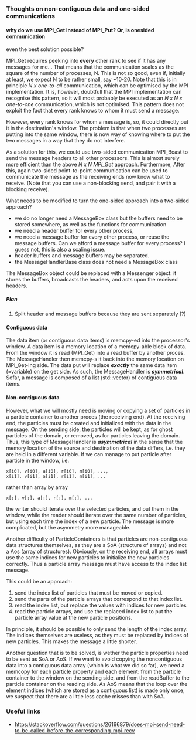 ### Thoughts on non-contiguous data and one-sided communications

#### why do we use MPI_Get instead of MPI_Put? Or, is onesided communication 
even the best solution possible?

MPI_Get requires peeking into **every** other rank to see if it has any messages 
for me... That means that the communication scales as the square of the number of 
processes, N. This is not so good, even if, initially at least, we expect N to be 
rather small, say ~10-20. Note that this is in principle *N x one-to-all* 
communication, which can be optimised by the MPI implementation. It is, however,
doubtfull that the MPI implementation can recognise this pattern, so it will 
most probably be executed as an *N x N x one-to-one* communication, which is not
optimised. This pattern does not exploit the fact that every rank knows to whom 
it must send a message. 

However, every rank knows for whom a message is, so, it could directly put it in the 
destination's window. The problem is that when two processes are putting into the 
same window, there is now way of knowing where to put the two messages in a way that 
they do not interfere.

As a solution for this, we could use two-sided communication MPI_Bcast to send the 
message headers to all other processors. This is almost surely more efficient than
the above *N x N MPI_Get* approach. Furthermore, After this, again two-sided 
point-to-point communication can be used to communicate the message as the receiving 
ends now know what to receive. (Note that you can use a non-blocking send, and pair 
it with a blocking receive). 

What needs to be modified to turn the one-sided approach into a two-sided approach?

- we do no longer need a MessageBox class but the buffers need to be stored 
  somewhere, as well as the functions for communication 
- we need a header buffer for every other process, 
- we need a message buffer for every other process, or reuse the message buffers.
  Can we afford a message buffer for every process? I guess not, this is also a 
  scaling issue.
- header buffers and message buffers may be separated.
- the MessageHandlerBase class does not need a MessageBox class

The MessageBox object could be replaced with a Messenger object: it stores the 
buffers, broadcasts the headers, and acts upon the received headers.

##### Plan

1. Split header and message buffers because they are sent separately (?)

#### Contiguous data

The data item (or contiguous data items) is memcpy-ed into the processor's window.
A data item is a memory location of a memcpy-able block of data. 
From the window it is read (MPI_Get) into a read buffer by another proces. 
The MessageHandler then memcpy-s it back into the memory location on MPI_Get-ing 
side. The data put will replace ***exactly*** the same data item (=variable) on the 
get side. As such, the MessageHandler is ***symmetrical***. Sofar, a message is composed 
of a list (std::vector) of contiguous data items. 

#### Non-contiguous data

However, what we will mostly need is moving or copying a set of particles in a 
particle container to another proces (the receiving end). At the receiving end, 
the particles must be created and initialized with the data in the message. On the
sending side, the particles will be kept, as for ghost particles of the domain, or
removed, as for particles leaving the domain. Thus, this type of MessageHandler is 
***asymmetrical*** in the sense that the memory location of the source and 
destination of the data differs, i.e. they are held in a different variable.
If we can manage to put particle after particle in the window, i.e. 

    x[i0], v[i0], a[i0], r[i0], m[i0], ...,
    x[i1], v[i1], a[i1], r[i1], m[i1], ...

rather than array by array

    x[:], v[:], a[:], r[:], m[:], ... 

the writer should iterate over the selected particles, and put them in the window,
while the reader should iterate over the same number of particles, but using each
time the index of a new particle. The message is more complicated, but the asymmetry 
more manageable. 

Another difficulty of ParticleContainers is that particles are non-contiguous data
structures themselves, as they are a SoA (structure of arrays) and not a Aos (array 
of structures). Obviously, on the receiving end, all arrays must use the same 
indices for new particles to initialize the new particles correctly. Thus a particle 
array message must have access to the index list message.

This could be an approach:

1. send the index list of particles that must be moved or copied.
2. send the parts of the particle arrays that correspond to that index list.
3. read the index list, but replace the values with indices for new particles
4. read the particle arrays, and use the replaced index list to put the particle
   array value at the new particle positions.

In principle, it should be possible to only send the length of the index array. 
The indices themselves are useless, as they must be replaced by indices of new 
particles. This makes the message a little shorter. 

Another question that is to be solved, is wether the particle properties need to 
be sent as SoA or AoS. If we want to avoid copying the noncontiguous data into a 
contiguous data array (which is what we did so far), we need a memcopy for each 
particle property and each element: from the particle container to the window on 
the sending side, and from the readBuffer to the particle container on the reading 
side. As AoS means that the loop over the element indices (which are stored as a 
contiguous list) is made only once, we suspect that there are a little less cache 
misses than with SoA.

### Useful links

- https://stackoverflow.com/questions/26166879/does-mpi-send-need-to-be-called-before-the-corresponding-mpi-recv
